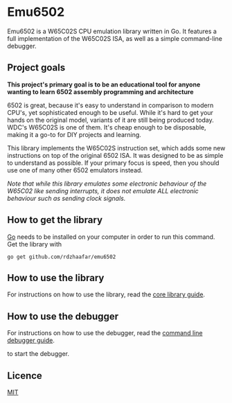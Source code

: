 # Emu6502

Emu6502 is a W65C02S CPU emulation library written in Go. It features a full implementation of the W65C02S ISA, as well as a simple command-line debugger.

## Project goals

**This project's primary goal is to be an educational tool for anyone wanting to learn 6502 assembly programming and architecture**

6502 is great, because it's easy to understand in comparison to modern CPU's, yet sophisticated enough to be useful. While it's hard to get your hands on the original model, variants of it are still being produced today. WDC's W65C02S is one of them. It's cheap enough to be disposable, making it a go-to for DIY projects and learning.

This library implements the W65C02S instruction set, which adds some new instructions on top of the original 6502 ISA. It was designed to be as simple to understand as possible. If your primary focus is speed, then you should use one of many other 6502 emulators instead.

_Note that while this library emulates some electronic behaviour of the W65C02 like sending interrupts, it does not emulate ALL electronic behaviour such as sending clock signals._

## How to get the library

[Go](https://golang.org/) needs to be installed on your computer in order to run this command. Get the library with
```shell
go get github.com/rdzhaafar/emu6502
```

## How to use the library

For instructions on how to use the library, read the [core library guide](core).

## How to use the debugger

For instructions on how to use the debugger, read the [command line debugger guide](debugger).

to start the debugger.

## Licence
[MIT](LICENCE)